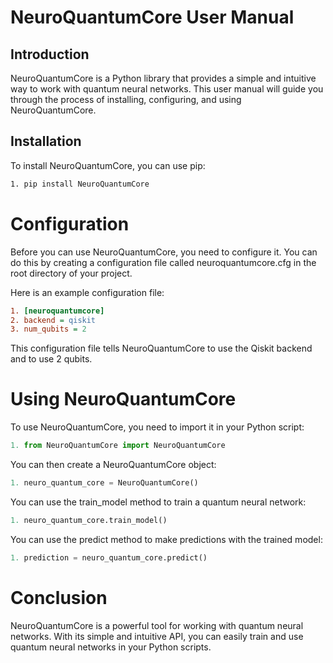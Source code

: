 # NeuroQuantumCore User Manual

## Introduction

NeuroQuantumCore is a Python library that provides a simple and intuitive way to work with quantum neural networks. This user manual will guide you through the process of installing, configuring, and using NeuroQuantumCore.

## Installation

To install NeuroQuantumCore, you can use pip:

```bash
1. pip install NeuroQuantumCore
```

# Configuration

Before you can use NeuroQuantumCore, you need to configure it. You can do this by creating a configuration file called neuroquantumcore.cfg in the root directory of your project.

Here is an example configuration file:

```ini
1. [neuroquantumcore]
2. backend = qiskit
3. num_qubits = 2
```

This configuration file tells NeuroQuantumCore to use the Qiskit backend and to use 2 qubits.

# Using NeuroQuantumCore
To use NeuroQuantumCore, you need to import it in your Python script:

```python
1. from NeuroQuantumCore import NeuroQuantumCore
```

You can then create a NeuroQuantumCore object:

```python
1. neuro_quantum_core = NeuroQuantumCore()
```

You can use the train_model method to train a quantum neural network:

```python
1. neuro_quantum_core.train_model()
```
You can use the predict method to make predictions with the trained model:

```python
1. prediction = neuro_quantum_core.predict()
```

# Conclusion

NeuroQuantumCore is a powerful tool for working with quantum neural networks. With its simple and intuitive API, you can easily train and use quantum neural networks in your Python scripts.
